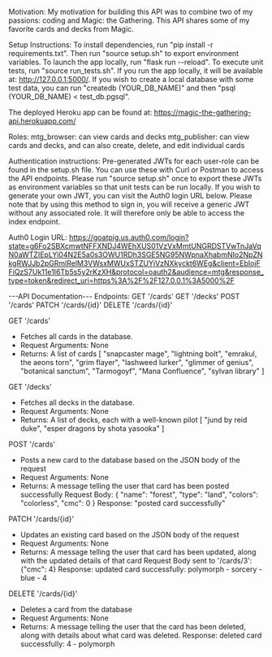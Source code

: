Motivation:
My motivation for building this API was to combine two of my passions: coding and Magic: the Gathering. 
This API shares some of my favorite cards and decks from Magic.

Setup Instructions:
To install dependencies, run "pip install -r requirements.txt". Then run "source setup.sh" to export environment variables.
To launch the app locally, run "flask run --reload". To execute unit tests, run "source run_tests.sh". If you run the app 
locally, it will be available at: http://127.0.0.1:5000/. If you wish to create a local database with some test data, 
you can run "createdb (YOUR_DB_NAME)" and then "psql (YOUR_DB_NAME) < test_db.pgsql".

The deployed Heroku app can be found at: https://magic-the-gathering-api.herokuapp.com/

Roles:
mtg_browser: can view cards and decks
mtg_publisher: can view cards and decks, and can also create, delete, and edit individual cards

Authentication instructions: 
Pre-generated JWTs for each user-role can be found in the setup.sh file. You can use these with Curl or Postman to 
access the API endpoints. Please run "source setup.sh" once to export these JWTs as environment variables so that 
unit tests can be run locally. If you wish to generate your own JWT, you can visit the Auth0 login URL below. 
Please note that by using this method to sign in, you will receive a generic JWT without any associated role. It
will therefore only be able to access the index endpoint.

Auth0 Login URL: 
https://goatpig.us.auth0.com/login?state=g6Fo2SBXcmwtNFFXNDJ4WEhXUS01VzVxMmtUNGRDSTVwTnJaVqN0aWTZIEpLYi04N2E5a0s3OWU1RDh3SGE5NG95NWpnaXhabmNIo2NpZNkgRWJJb2pGRmlRelM3VWsxMWUxSTZUYjVzNXkyckt6WEg&client=EbIojFFiQzS7Uk11e1I6Tb5s5y2rKzXH&protocol=oauth2&audience=mtg&response_type=token&redirect_uri=https%3A%2F%2F127.0.0.1%3A5000%2F

---API Documentation---
Endpoints: 
GET '/cards'
GET '/decks'
POST '/cards'
PATCH '/cards/{id}'
DELETE '/cards/{id}'

GET '/cards'
- Fetches all cards in the database.
- Request Arguments: None
- Returns: A list of cards
[
    "snapcaster mage",
    "lightning bolt",
    "emrakul, the aeons torn",
    "grim flayer",
    "lashweed lurker",
    "glimmer of genius",
    "botanical sanctum",
    "Tarmogoyf",
    "Mana Confluence",
    "sylvan library"
]

GET '/decks'
- Fetches all decks in the database.
- Request Arguments: None
- Returns: A list of decks, each with a well-known pilot
[
    "jund by reid duke",
    "esper dragons by shota yasooka"
]

POST '/cards'
- Posts a new card to the database based on the JSON body of the request
- Request Arguments: None
- Returns: A message telling the user that card has been posted successfully
Request Body:
{
    "name": "forest",
    "type": "land",
    "colors": "colorless",
    "cmc": 0
}
Response:
"posted card successfully"

PATCH '/cards/{id}'
- Updates an existing card based on the JSON body of the request
- Request Arguments: None
- Returns: A message telling the user that card has been updated, along with
the updated details of that card
Request Body sent to '/cards/3':
{"cmc": 4}
Response:
updated card successfully: polymorph - sorcery - blue - 4

DELETE '/cards/{id}'
- Deletes a card from the database
- Request Arguments: None
- Returns: A message telling the user that the card has been deleted, along with
details about what card was deleted.
Response:
deleted card successfully: 4 - polymorph


